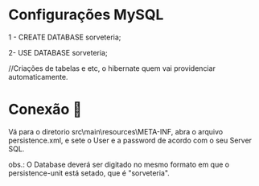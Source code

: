 # Configurações MySQL

1 - CREATE DATABASE sorveteria;

2- USE DATABASE sorveteria;

//Criações de tabelas e etc, o hibernate quem vai providenciar automaticamente.

# Conexão 🔗

Vá para o diretorio src\main\resources\META-INF, abra o arquivo persistence.xml, e sete o User e a password de acordo com o seu Server SQL.

obs.: O Database deverá ser digitado no mesmo formato em que o persistence-unit está setado, que é "sorveteria".

